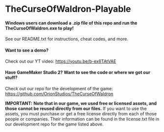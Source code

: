 # TheCurseOfWaldron-Playable

#### Windows users can download a .zip file of this repo and run the **TheCurseOfWaldron.exe** to play!
See our README.txt for instructions, cheat codes, and more. 

#### Want to see a demo? 
Check out our YT video: https://youtu.be/b-ex6TAtVAE

#### Have GameMaker Studio 2? Want to see the code or where we got our stuff? 
Check out our repo for the development of the game: https://github.com/OrionStudios/TheCurseOfWaldron

**IMPORTANT:** 
**Note that in our game, we used free or licensed assets, and those cannot be reused directly from our files.** 
If you want to use the assets, you must purchase or get a free license directly from each of those people or companies. Their information can be found in the license.txt file in our development repo for the game listed above. 

